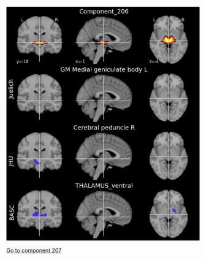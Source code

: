 ![206](preliminary/206.jpg "Component 206")

[Go to component 207](https://parietal-inria.github.io/MODL_atlas/256/207 "Component 207")
